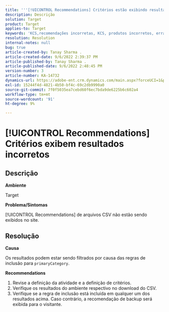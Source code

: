 ```yaml
---
title: '''[!UICONTROL Recommendations] Critérios estão exibindo resultados incorretos.'
description: Descrição
solution: Target
product: Target
applies-to: Target
keywords: 'KCS,recomendações incorretas, KCS, produtos incorretos, errado'
resolution: Resolution
internal-notes: null
bug: true
article-created-by: Tanay Sharma .
article-created-date: 9/6/2022 2:39:37 PM
article-published-by: Tanay Sharma .
article-published-date: 9/6/2022 2:48:45 PM
version-number: 3
article-number: KA-14732
dynamics-url: https://adobe-ent.crm.dynamics.com/main.aspx?forceUCI=1&pagetype=entityrecord&etn=knowledgearticle&id=43ddcfba-f12d-ed11-9db1-002248086735
exl-id: 15244f4d-4821-4b50-bf4c-69c2db9990a0
source-git-commit: 7f0f5035ea7cebd60f6ec7bda9de6225b6c602a4
workflow-type: tm+mt
source-wordcount: '91'
ht-degree: 9%

---
```


# [!UICONTROL Recommendations] Critérios exibem resultados incorretos

## Descrição


<b>Ambiente</b>

Target



<b>Problema/Sintomas</b>

[!UICONTROL Recommendations] de arquivos CSV não estão sendo exibidos no site.


## Resolução


<b>Causa</b>

Os resultados podem estar sendo filtrados por causa das regras de inclusão para `primaryCategory`.



<b>Recommendations</b>

1. Revise a definição da atividade e a definição de critérios.
2. Verifique os resultados do ambiente respectivo no download do CSV.
3. Verifique se a regra de inclusão está incluída em qualquer um dos resultados acima. Caso contrário, a recomendação de backup será exibida para o visitante.
